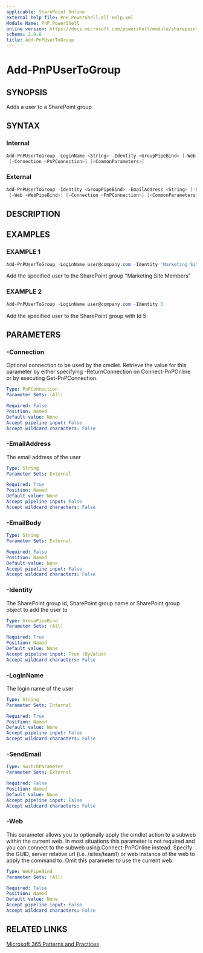 ```yaml
---
applicable: SharePoint Online
external help file: PnP.PowerShell.dll-Help.xml
Module Name: PnP.PowerShell
online version: https://docs.microsoft.com/powershell/module/sharepoint-pnp/add-pnpusertogroup
schema: 2.0.0
title: Add-PnPUserToGroup
---
```


# Add-PnPUserToGroup

## SYNOPSIS
Adds a user to a SharePoint group

## SYNTAX

### Internal
```powershell
Add-PnPUserToGroup -LoginName <String> -Identity <GroupPipeBind> [-Web <WebPipeBind>]
 [-Connection <PnPConnection>] [<CommonParameters>]
```

### External
```powershell
Add-PnPUserToGroup -Identity <GroupPipeBind> -EmailAddress <String> [-SendEmail] [-EmailBody <String>]
 [-Web <WebPipeBind>] [-Connection <PnPConnection>] [<CommonParameters>]
```

## DESCRIPTION

## EXAMPLES

### EXAMPLE 1
```powershell
Add-PnPUserToGroup -LoginName user@company.com -Identity 'Marketing Site Members'
```

Add the specified user to the SharePoint group "Marketing Site Members"

### EXAMPLE 2
```powershell
Add-PnPUserToGroup -LoginName user@company.com -Identity 5
```

Add the specified user to the SharePoint group with Id 5

## PARAMETERS

### -Connection
Optional connection to be used by the cmdlet. Retrieve the value for this parameter by either specifying -ReturnConnection on Connect-PnPOnline or by executing Get-PnPConnection.

```yaml
Type: PnPConnection
Parameter Sets: (All)

Required: False
Position: Named
Default value: None
Accept pipeline input: False
Accept wildcard characters: False
```

### -EmailAddress
The email address of the user

```yaml
Type: String
Parameter Sets: External

Required: True
Position: Named
Default value: None
Accept pipeline input: False
Accept wildcard characters: False
```

### -EmailBody

```yaml
Type: String
Parameter Sets: External

Required: False
Position: Named
Default value: None
Accept pipeline input: False
Accept wildcard characters: False
```

### -Identity
The SharePoint group id, SharePoint group name or SharePoint group object to add the user to

```yaml
Type: GroupPipeBind
Parameter Sets: (All)

Required: True
Position: Named
Default value: None
Accept pipeline input: True (ByValue)
Accept wildcard characters: False
```

### -LoginName
The login name of the user

```yaml
Type: String
Parameter Sets: Internal

Required: True
Position: Named
Default value: None
Accept pipeline input: False
Accept wildcard characters: False
```

### -SendEmail

```yaml
Type: SwitchParameter
Parameter Sets: External

Required: False
Position: Named
Default value: None
Accept pipeline input: False
Accept wildcard characters: False
```

### -Web
This parameter allows you to optionally apply the cmdlet action to a subweb within the current web. In most situations this parameter is not required and you can connect to the subweb using Connect-PnPOnline instead. Specify the GUID, server relative url (i.e. /sites/team1) or web instance of the web to apply the command to. Omit this parameter to use the current web.

```yaml
Type: WebPipeBind
Parameter Sets: (All)

Required: False
Position: Named
Default value: None
Accept pipeline input: False
Accept wildcard characters: False
```

## RELATED LINKS

[Microsoft 365 Patterns and Practices](https://aka.ms/m365pnp)